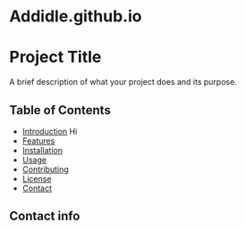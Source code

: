 # Addidle.github.io
# Project Title

A brief description of what your project does and its purpose.

## Table of Contents

- [Introduction](#introduction) Hi 
- [Features](#features)
- [Installation](#installation)
- [Usage](#usage)
- [Contributing](#contributing)
- [License](#license)
- [Contact](#contact)

## Contact info

